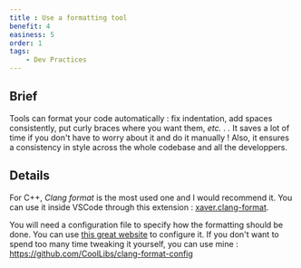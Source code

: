 ```yaml
---
title : Use a formatting tool
benefit: 4
easiness: 5
order: 1
tags:
    - Dev Practices
---
```


## Brief

Tools can format your code automatically : fix indentation, add spaces consistently, put curly braces where you want them, *etc. . .*
It saves a lot of time if you don't have to worry about it and do it manually !
Also, it ensures a consistency in style across the whole codebase and all the developpers.

## Details

For C++, *Clang format* is the most used one and I would recommend it. You can use it inside VSCode through this extension : [xaver.clang-format](https://marketplace.visualstudio.com/items?itemName=xaver.clang-format).

You will need a configuration file to specify how the formatting should be done. You can use [this great website](https://zed0.co.uk/clang-format-configurator/) to configure it. If you don't want to spend too many time tweaking it yourself, you can use mine : https://github.com/CoolLibs/clang-format-config
